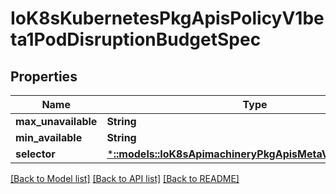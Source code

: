 # IoK8sKubernetesPkgApisPolicyV1beta1PodDisruptionBudgetSpec

## Properties
Name | Type | Description | Notes
------------ | ------------- | ------------- | -------------
**max_unavailable** | **String** |  | [optional] 
**min_available** | **String** |  | [optional] 
**selector** | [***::models::IoK8sApimachineryPkgApisMetaV1LabelSelector**](io.k8s.apimachinery.pkg.apis.meta.v1.LabelSelector.md) |  | [optional] 

[[Back to Model list]](../README.md#documentation-for-models) [[Back to API list]](../README.md#documentation-for-api-endpoints) [[Back to README]](../README.md)


